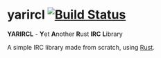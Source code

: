 # yarircl [![Build Status](https://travis-ci.org/LayerBNC/yarircl.svg?branch=master)](https://travis-ci.org/LayerBNC/yarircl)

**YARIRCL** - **Y**et **A**nother **R**ust **IRC** **L**ibrary

A simple IRC library made from scratch, using [Rust](https://rust-lang.org/).
